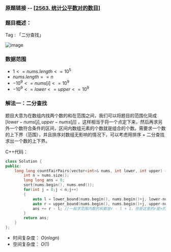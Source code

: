 ### 原题链接 -- [[2563. 统计公平数对的数目](https://leetcode.cn/problems/count-the-number-of-fair-pairs/)]

### 题目概述：
Tag : 「二分查找」

![image](https://user-images.githubusercontent.com/99656524/219923166-c2a99b30-74cb-47b4-ad07-5e5cee403189.png)

### 数据范围
* $1 <= nums.length <= 10^5$
* $nums.length == n$
* $-10^9 <= nums[i] <= 10^9$
* $-10^9 <= lower <= upper <= 10^9$

### 解法一：二分查找
题目大意为在数组内找两个数的和在范围之间，我们可以将题目的范围化简成 $[lower - nums[j], upper-nums[j]]$ ，这样相当于将一个点定下来，然后再求另外一个数符合条件的区间，区间内数组元素的个数就是组合的个数。需要求一个数的上下界（范围），并且排序对数组无影响的情况下，可以考虑用排序 + 二分查找求出一个数的上下界。

C++代码：
```cpp
class Solution {
public:
    long long countFairPairs(vector<int>& nums, int lower, int upper) {
        int n = nums.size();
        long long ans = 0;
        sort(nums.begin(), nums.end());
        for(int j = 0;j < n;j++)
        {
            auto l = lower_bound(nums.begin(), nums.begin()+j, lower-nums[j]); //>=
            auto r = upper_bound(nums.begin(), nums.begin()+j, upper-nums[j]); //>  大于变小于等于-1即可
            ans += r - l; //一般求范围内数的和都是r - l + 1，但是这里的r是>的范围，所以不用 + 1
        }
        return ans;
    }
};
```
* 时间复杂度： $O(nlogn)$
* 空间复杂度： $O(1)$

